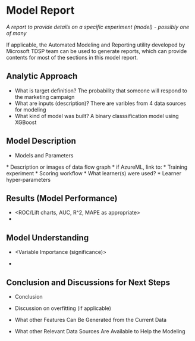 # Model Report
_A report to provide details on a specific experiment (model) - possibly one of many_

If applicable, the Automated Modeling and Reporting utility developed by Microsoft TDSP team can be used to generate reports, which can provide contents for most of the sections in this model report. 
## Analytic Approach
* What is target definition? The probability that someone will respond to the marketing campaign
* What are inputs (description)? There are varibles from 4 data sources for modeling
* What kind of model was built? A binary classsification model using XGBoost

## Model Description

* Models and Parameters
<Include all the models built and paramters>
	* Description or images of data flow graph
  		* if AzureML, link to:
    		* Training experiment
    		* Scoring workflow
	* What learner(s) were used?
	* Learner hyper-parameters


## Results (Model Performance)
* <ROC/Lift charts, AUC, R^2, MAPE as appropriate>
* <Performance graphs for parameters sweeps if applicable>

## Model Understanding

* <Variable Importance (significance)>

* <Insight Derived from the Model>



## Conclusion and Discussions for Next Steps

* Conclusion

* Discussion on overfitting (if applicable)

* What other Features Can Be Generated from the Current Data

* What other Relevant Data Sources Are Available to Help the Modeling
